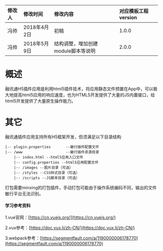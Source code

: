 | 修改人 | 修改时间 | 修改内容 | 对应模板工程version |
| :--- | :--- | :--- | :--- |
| 冯帅 | 2018年4月2日 | 初稿 | 1.0.0 |
| 冯帅 | 2018年5月9日 | 结构调整，增加创建module脚本等说明 | 2.0.0 |

# 概述

融讯通H5插件应用是利用html5插件技术，将应用静态文件预置在App中，可以极大地提高html5应用的响应速度，也为HTML5开发提供了大量的JS内置接口，给html5开发提供了大量原生操作能力。

# 其它

融讯通插件应用支持所有H5框架开发，但须满足以下目录结构

```
|-- plugin.properties       --敏行插件配置文件
|-- /www                    --敏行插件资源目录
    |-- index.html --html5应用入口文件
    |-- config.properties --html5应用配置文件
    |-- /images --图片目录（可选）
    |-- /styles --CSS样式目录（可选）
    |-- /scripts --JS脚本目录（可选）
```

打包需要minxing的打包插件，手动打包可能由于操作系统编码不同，输出的文件敏行平台无法识别。

#### 学习参考资料

1.vue官网：[https://cn.vuejs.org/](https://cn.vuejs.org/)

2.vux参考：[https://doc.vux.li/zh-CN/](https://doc.vux.li/zh-CN/)

3.webpack参考：[https://segmentfault.com/a/1190000006178770](https://segmentfault.com/a/1190000006178770)

